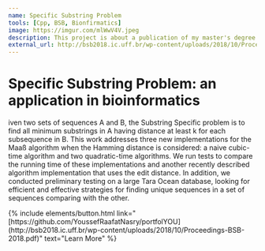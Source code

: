 ```yaml
---
name: Specific Substring Problem
tools: [Cpp, BSB, Bionfirmatics]
image: https://imgur.com/mlWwV4V.jpeg
description: This project is about a publication of my master's degree.
external_url: http://bsb2018.ic.uff.br/wp-content/uploads/2018/10/Proceedings-BSB-2018.pdf
---
```


# Specific Substring Problem: an application in bioinformatics

iven two sets of sequences A and B, the Substring Specific problem is to find all minimum substrings in A having distance at least k for each subsequence in B. This work addresses three new implementations for the Maaß algorithm when the Hamming distance is considered: a naive cubic-time algorithm and two quadratic-time algorithms. We run tests to compare the running time of these implementations and another recently described algorithm implementation that uses the edit distance. In addition, we conducted preliminary testing on a large Tara Ocean database, looking for efficient and effective strategies for finding unique sequences in a set of sequences comparing with the other.

<p class="text-center">
{% include elements/button.html link="[https://github.com/YoussefRaafatNasry/portfolYOU](http://bsb2018.ic.uff.br/wp-content/uploads/2018/10/Proceedings-BSB-2018.pdf)" text="Learn More" %}
</p>
